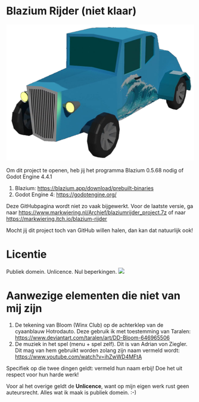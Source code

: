 # Blazium Rijder (niet klaar)

![](bootsplash.png)

Om dit project te openen, heb jij het programma Blazium 0.5.68 nodig of Godot Engine 4.4.1
1. Blazium: https://blazium.app/download/prebuilt-binaries
2. Godot Engine 4: https://godotengine.org/

Deze GitHubpagina wordt niet zo vaak bijgewerkt. Voor de laatste versie, ga naar https://www.markwiering.nl/Archief/blaziumrijder_project.7z of naar https://markwiering.itch.io/blazium-rijder 

Mocht jij dit project toch van GitHub willen halen, dan kan dat natuurlijk ook!

# Licentie #
Publiek domein. Unlicence. Nul beperkingen.
![](https://www.markwiering.nl/Afbeeldingen/%D0%92%D1%81%D0%B5%D0%BE%D0%B1%D1%89%D0%B0%D1%8F%D0%A1%D0%B2%D0%BE%D0%B1%D0%BE%D0%B4%D0%B0%D0%A2%D0%B2%D0%BE%D1%80%D1%87%D0%B5%D1%81%D1%82%D0%B2%D0%B0.png)

# Aanwezige elementen die niet van mij zijn #
1. De tekening van Bloom (Winx Club) op de achterklep van de cyaanblauw Hotrodauto. Deze gebruik ik met toestemming van Taralen: https://www.deviantart.com/taralen/art/DD-Bloom-646965506
2. De muziek in het spel (menu + spel zelf). Dit is van Adrian von Ziegler. Dit mag van hem gebruikt worden zolang zijn naam vermeld wordt: https://www.youtube.com/watch?v=ihZwWD4MFtA

Specifiek op die twee dingen geldt: vermeld hun naam erbij! Doe het uit respect voor hun harde werk!

Voor al het overige geldt de **Unlicence**, want op mijn eigen werk rust geen auteursrecht. Alles wat ik maak is publiek domein. :-) 
